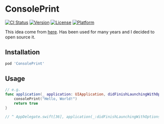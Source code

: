 # ConsolePrint
[![CI Status](https://img.shields.io/travis/CMK/ConsolePrint.svg?style=flat)](https://travis-ci.org/CMK/BouncyCastle-ObjC)
[![Version](https://img.shields.io/cocoapods/v/ConsolePrint.svg?style=flat)](https://cocoapods.org/pods/BouncyCastle-ObjC)
[![License](https://img.shields.io/cocoapods/l/ConsolePrint.svg?style=flat)](https://cocoapods.org/pods/BouncyCastle-ObjC)
[![Platform](https://img.shields.io/cocoapods/p/ConsolePrint.svg?style=flat)](https://cocoapods.org/pods/BouncyCastle-ObjC)

This idea come from [here](https://onevcat.com/2016/02/swift-performance/). Has been used for many years and I decided to open source it.
## Installation

```ruby
pod 'ConsolePrint'
```


## Usage
```swift
// e.g.
func application(_ application: UIApplication, didFinishLaunchingWithOptions launchOptions: [UIApplication.LaunchOptionsKey: Any]?) -> Bool {
    consolePrint("Hello, World!")
    return true
}

// ^ AppDelegate.swift[36], application(_:didFinishLaunchingWithOptions:): Hello, World!

```